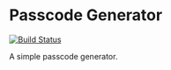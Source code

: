 # Passcode Generator

[![Build Status](https://travis-ci.org/doamatto/phone-passcode-gen.svg?branch=master)](https://travis-ci.org/doamatto/phone-passcode-gen)

A simple passcode generator.
